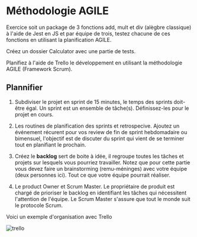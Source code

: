 # Méthodologie AGILE

Exercice soit un package de 3 fonctions add, mult et div (alègbre classique) à l'aide de Jest en JS et par équipe de trois, testez chacune de ces fonctions en utilisant la planification AGILE.

Créez un dossier Calculator avec une partie de tests.

Planifiez à l'aide de Trello le développement en utilisant la méthodologie AGILE (Framework Scrum).

## Plannifier 

1. Subdiviser le projet en sprint de 15 minutes, le temps des sprints doit-être égal. Un sprint est un ensemble de tâche(s). Définissez-les pour le projet en cours.

2. Les routines de planification des sprints et retrospecive. Ajoutez un événement récurent pour vos review de fin de sprint hebdomadaire ou bimensuel, l'objectif est de discuter du sprint qui vient de se terminer tout en planifiant le prochain.

3. Créez le **backlog** sert de boite à idée, il regroupe toutes les tâches et projets sur lesquels vous pourriez travailler.
Notez que pour cette partie vous devez faire un brainstorming (remu-méninges) avec votre équipe (deux personnes ici). Tout ce que votre équipe pourrait réaliser.

4. Le product Owner et Scrum Master. Le propriétaire de produit est chargé de prioriser le backlog en identifiant les tâches qui nécessitent l'attention de l'équipe. Le Scrum Master s'assure que tout le monde suit le protocole Scrum.


Voici un exemple d'organisation avec Trello

![trello](images/AGILE.png)
